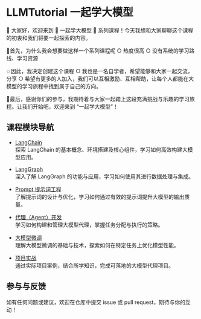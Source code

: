 # LLMTutorial 一起学大模型
👋 大家好，欢迎来到 💖 一起学大模型 💖 系列课程！今天我想和大家聊聊这个课程的初衷和我们将要一起探索的内容。

💭首先，为什么我会想要做这样一个系列课程呢
  ○ 热度很高
  ○ 没有系统的学习路线、学习资源

💥因此，我决定创建这个课程
  ○ 我也是一名自学者，希望能够和大家一起交流，分享
  ○ 希望有更多的人加入，我们可以互相激励、互相帮助，让每个人都能在大模型的学习旅程中找到属于自己的方向。

🙌最后，感谢你们的参与，我期待着与大家一起踏上这段充满挑战与乐趣的学习旅程。让我们开始吧，欢迎来到 “一起学大模型”！

## 课程模块导航

- [LangChain](#)  
  探索 LangChain 的基本概念、环境搭建及核心组件，学习如何高效构建大模型应用。

- [LangGraph](#)  
  深入了解 LangGraph 的功能与应用，学习如何使用其进行数据处理与集成。

- [Prompt 提示词工程](#)  
  了解提示词的设计与优化，学习如何通过有效的提示词提升大模型的输出质量。

- [代理（Agent）开发](#)  
  学习如何构建和管理大模型代理，掌握任务分配与执行的策略。

- [大模型微调](#)  
  理解大模型微调的基础与技术，探索如何在特定任务上优化模型性能。

- [项目实战](#)  
  通过实际项目案例，结合所学知识，完成可落地的大模型代理项目。

## 参与与反馈

如有任何问题或建议，欢迎在仓库中提交 issue 或 pull request，期待与你的互动！




